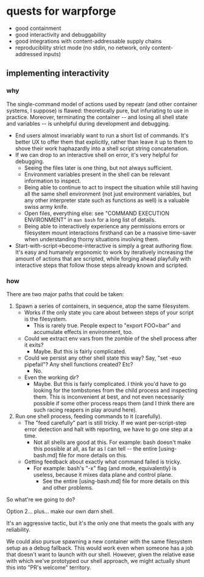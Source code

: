 quests for warpforge
====================

- good containment
- good interactivity and debuggability
- good integrations with content-addressable supply chains
- reproducibility strict mode (no stdin, no network, only content-addressed inputs)


implementing interactivity
--------------------------

### why

The single-command model of actions used by repeatr (and other container systems, I suppose) is flawed:
theoretically pure, but infuriating to use in practice.
Moreover, terminating the container -- and losing all shell state and variables -- is unhelpful during development and debugging.

- End users almost invariably want to run a short list of commands.
  It's better UX to offer them that explicitly, rather than leave it up to them
  to shove their work haphazardly into a shell script string concatenation.
- If we can drop to an interactive shell on error, it's very helpful for debugging.
	- Seeing the files later is one thing, but not always sufficient.
	- Environment variables present in the shell can be relevant information to inspect.
	- Being able to continue to act to inspect the situation while still having all the same shell environment
	  (not just environment variables, but any other interpreter state such as functions as well)
	  is a valuable swiss army knife. 
	- Open files, everything else: see "COMMAND EXECUTION ENVIRONMENT" in `man bash` for a long list of details.
	- Being able to interactively experience any permissions errors or filesystem mount interactions
	  firsthand can be a massive time-saver when understanding thorny situations involving them.
- Start-with-script->become-interactive is simply a great authoring flow.
  It's easy and humanely ergonomic to work by iteratively increasing the amount of actions that are scripted,
  while forging ahead playfully with interactive steps that follow those steps already known and scripted.

### how

There are two major paths that could be taken:

1. Spawn a series of containers, in sequence, atop the same filesystem.
	- Works if the only state you care about between steps of your script is the filesystem.
		- This is rarely true.  People expect to "export FOO=bar" and accumulate effects in environment, too.
	- Could we extract env vars from the zombie of the shell process after it exits?
		- Maybe.  But this is fairly complicated.
	- Could we persist any other shell state this way?  Say, "set -euo pipefail"?  Any shell functions created?  Etc?
		- No.
	- Even the working dir?
		- Maybe.  But this is fairly complicated.  I think you'd have to go looking for the tombstones from the child process and inspecting them.  This is inconvenient at best, and not even necessarily possible if some other process reaps them (and I think there are such racing reapers in play around here).
2. Run one shell process, feeding commands to it (carefully).
	- The "feed carefully" part is still tricky.  If we want per-script-step error detection and halt with reporting, we have to go one step at a time.
		- Not all shells are good at this.  For example: bash doesn't make this possible at all, as far as I can tell -- the entire [using-bash.md] file for more details on this.
	- Getting feedback about exactly what command failed is tricky.
		- For example: bash's "-x" flag (and mode, equivalently) is useless, because it mixes data plane and control plane.
			- See the entire [using-bash.md] file for more details on this and other problems.

So what're we going to do?

Option 2... plus... make our own darn shell.

It's an aggressive tactic, but it's the only one that meets the goals with any reliability.

We could also pursue spawning a new container with the same filesystem setup as a debug fallback.
This would work even when someone has a job that doesn't want to launch with our shell.
However, given the relative ease with which we've prototyped our shell approach,
we might actually shunt this into "PR's welcome" territory.
